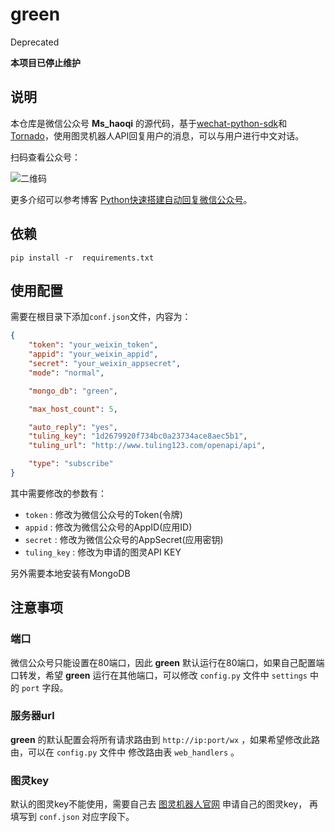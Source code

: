 # green

Deprecated

**本项目已停止维护**

## 说明

本仓库是微信公众号 **Ms_haoqi** 的源代码，基于[wechat-python-sdk](https://github.com/wechat-python-sdk/wechat-python-sdk)和[Tornado](https://github.com/tornadoweb/tornado)，使用图灵机器人API回复用户的消息，可以与用户进行中文对话。

扫码查看公众号：

![二维码](http://img.blog.csdn.net/20160419140351193)

更多介绍可以参考博客 [Python快速搭建自动回复微信公众号](http://blog.csdn.net/tobacco5648/article/details/51190039)。

## 依赖

```shell
pip install -r  requirements.txt
```

## 使用配置

需要在根目录下添加```conf.json```文件，内容为：

```json
{
	"token": "your_weixin_token",
	"appid": "your_weixin_appid",
	"secret": "your_weixin_appsecret",
	"mode": "normal",

	"mongo_db": "green",

	"max_host_count": 5,

	"auto_reply": "yes",
	"tuling_key": "1d2679920f734bc0a23734ace8aec5b1",
    "tuling_url": "http://www.tuling123.com/openapi/api",

    "type": "subscribe"
}
```

其中需要修改的参数有：

- ```token``` : 修改为微信公众号的Token(令牌)
- ```appid``` : 修改为微信公众号的AppID(应用ID)
- ```secret``` : 修改为微信公众号的AppSecret(应用密钥)
- ```tuling_key``` : 修改为申请的图灵API KEY

另外需要本地安装有MongoDB

## 注意事项

### 端口

微信公众号只能设置在80端口，因此 **green** 默认运行在80端口，如果自己配置端口转发，希望 **green** 运行在其他端口，可以修改 ```config.py``` 文件中 ```settings``` 中的 ```port``` 字段。

### 服务器url

**green** 的默认配置会将所有请求路由到 ```http://ip:port/wx``` ，如果希望修改此路由，可以在 ```config.py``` 文件中 修改路由表 ```web_handlers``` 。

### 图灵key

默认的图灵key不能使用，需要自己去 [图灵机器人官网](http://www.tuling123.com/) 申请自己的图灵key， 再填写到 ```conf.json``` 对应字段下。
